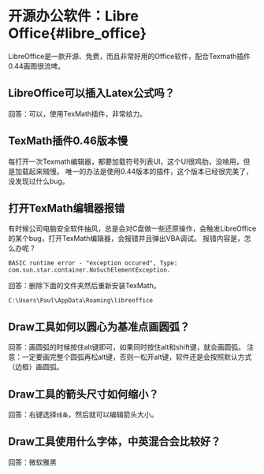 开源办公软件：Libre Office{#libre_office}
======================================


LibreOffice是一款开源、免费，而且非常好用的Office软件，配合Texmath插件0.44画图很流啤。

## LibreOffice可以插入Latex公式吗？

回答：可以，使用TexMath插件，非常给力。

## TexMath插件0.46版本慢

每打开一次Texmath编辑器，都要加载符号列表UI，这个UI很鸡肋，没啥用，但是加载起来贼慢。
唯一的办法是使用0.44版本的插件，这个版本已经很完美了，没发现过什么bug。

## 打开TexMath编辑器报错

有时候公司电脑安全软件抽风，总是会对C盘做一些还原操作，会触发LibreOffice的某个bug，打开TexMath编辑器，会报错并且弹出VBA调试。
报错内容是，怎么办呢？

```
BASIC runtime error - "exception occured", Type: com.sun.star.container.NoSuchElementException.
```

回答：删除下面的文件夹然后重新安装TexMath。

```
C:\Users\Paul\AppData\Roaming\libreoffice
```

## Draw工具如何以圆心为基准点画圆弧？

回答：画圆弧的时候按住alt键即可，如果同时按住alt和shift键，就会画圆弧。
注意：一定要画完整个圆弧再松alt键，否则一松开alt键，软件还是会按照默认方式（边框）画圆弧。

## Draw工具的箭头尺寸如何缩小？

回答：右键选择`线条`，然后就可以编辑箭头大小。

## Draw工具使用什么字体，中英混合会比较好？

回答：微软雅黑
